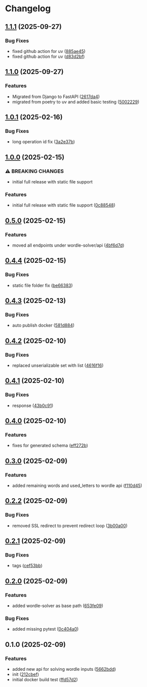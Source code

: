 # Changelog

## [1.1.1](https://github.com/fmakdemir/fwordlesolver-api/compare/v1.1.0...v1.1.1) (2025-09-27)


### Bug Fixes

* fixed github action for uv ([885ae45](https://github.com/fmakdemir/fwordlesolver-api/commit/885ae452bcaa93661fc3d732e2ae31b4b17d086c))
* fixed github action for uv ([d83d2bf](https://github.com/fmakdemir/fwordlesolver-api/commit/d83d2bfc3bd9452a2b9e46b8f772b39159026609))

## [1.1.0](https://github.com/fmakdemir/fwordlesolver-api/compare/v1.0.1...v1.1.0) (2025-09-27)


### Features

* Migrated from Django to FastAPI ([2617da4](https://github.com/fmakdemir/fwordlesolver-api/commit/2617da4a28316953b06c4e5d82b2ea9dbeffa929))
* migrated from poetry to uv and added basic testing ([5002229](https://github.com/fmakdemir/fwordlesolver-api/commit/5002229f58bb14f98644c65b399d0314fb1a9826))

## [1.0.1](https://github.com/fmakdemir/fwordlesolver-api/compare/v1.0.0...v1.0.1) (2025-02-16)


### Bug Fixes

* long operation id fix ([3a2e37b](https://github.com/fmakdemir/fwordlesolver-api/commit/3a2e37b8a85bc265ec412eb9aa8fc6926e9e7132))

## [1.0.0](https://github.com/fmakdemir/fwordlesolver-api/compare/v0.5.0...v1.0.0) (2025-02-15)


### ⚠ BREAKING CHANGES

* initial full release with static file support

### Features

* initial full release with static file support ([0c88548](https://github.com/fmakdemir/fwordlesolver-api/commit/0c885486e2e00acc644645a538907a4ac103af13))

## [0.5.0](https://github.com/fmakdemir/fwordlesolver-api/compare/v0.4.4...v0.5.0) (2025-02-15)


### Features

* moved all endpoints under wordle-solver/api ([4bf6d7d](https://github.com/fmakdemir/fwordlesolver-api/commit/4bf6d7d870203cb0cc4879d441e08d1e390fb526))

## [0.4.4](https://github.com/fmakdemir/fwordlesolver-api/compare/v0.4.3...v0.4.4) (2025-02-15)


### Bug Fixes

* static file folder fix ([be66383](https://github.com/fmakdemir/fwordlesolver-api/commit/be66383d4bf6434d0d96574c46ce0d2f7c3617f1))

## [0.4.3](https://github.com/fmakdemir/fwordlesolver-api/compare/v0.4.2...v0.4.3) (2025-02-13)


### Bug Fixes

* auto publish docker ([581d884](https://github.com/fmakdemir/fwordlesolver-api/commit/581d8846228457c1a1c2ca0414351b07057f6c4c))

## [0.4.2](https://github.com/fmakdemir/fwordlesolver-api/compare/v0.4.1...v0.4.2) (2025-02-10)


### Bug Fixes

* replaced unserializable set with list ([4616f16](https://github.com/fmakdemir/fwordlesolver-api/commit/4616f1618fb05eaedccfb8fdf5afd7495b71b812))

## [0.4.1](https://github.com/fmakdemir/fwordlesolver-api/compare/v0.4.0...v0.4.1) (2025-02-10)


### Bug Fixes

* response ([43b0c91](https://github.com/fmakdemir/fwordlesolver-api/commit/43b0c9156d708b1c56568e0d6a02cab3c8e5c914))

## [0.4.0](https://github.com/fmakdemir/fwordlesolver-api/compare/v0.3.0...v0.4.0) (2025-02-10)


### Features

* fixes for generated schema ([eff272b](https://github.com/fmakdemir/fwordlesolver-api/commit/eff272b0856d9c4d7c9c85808bd96ff023f8c193))

## [0.3.0](https://github.com/fmakdemir/fwordlesolver-api/compare/v0.2.2...v0.3.0) (2025-02-09)


### Features

* added remaining words and used_letters to wordle api ([f110d45](https://github.com/fmakdemir/fwordlesolver-api/commit/f110d459a267d3cf84a6aa9e2994c5ad38045d8c))

## [0.2.2](https://github.com/fmakdemir/fwordlesolver-api/compare/v0.2.1...v0.2.2) (2025-02-09)


### Bug Fixes

* removed SSL redirect to prevent redirect loop ([3b00a00](https://github.com/fmakdemir/fwordlesolver-api/commit/3b00a00ca29f387ae3ae3b8dbe785b07f113dae8))

## [0.2.1](https://github.com/fmakdemir/fwordlesolver-api/compare/v0.2.0...v0.2.1) (2025-02-09)


### Bug Fixes

* tags ([cef53bb](https://github.com/fmakdemir/fwordlesolver-api/commit/cef53bb607347d391885b3f2fec521c0855fb54b))

## [0.2.0](https://github.com/fmakdemir/fwordlesolver-api/compare/v0.1.0...v0.2.0) (2025-02-09)


### Features

* added wordle-solver as base path ([653fe09](https://github.com/fmakdemir/fwordlesolver-api/commit/653fe092b0d8c26a9e645fa35c719b335954897b))


### Bug Fixes

* added missing pytest ([0c404a0](https://github.com/fmakdemir/fwordlesolver-api/commit/0c404a07e747779a944246b9b812120db659e81c))

## 0.1.0 (2025-02-09)


### Features

* added new api for solving wordle inputs ([5662bdd](https://github.com/fmakdemir/fwordlesolver-api/commit/5662bdd783a431289997f265a28b3a411bdc24bd))
* init ([212cbef](https://github.com/fmakdemir/fwordlesolver-api/commit/212cbef8fcea9b26b150529aa8052526380c156f))
* initial docker build test ([ffd57d2](https://github.com/fmakdemir/fwordlesolver-api/commit/ffd57d2344bed02d4ebbeda45bcad5aa1de2c069))
